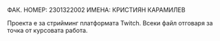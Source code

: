 ФАК. НОМЕР: 2301322002 
ИМЕНА: КРИСТИЯН КАРАМИЛЕВ

Проекта е за стрийминг платформата Twitch.
Всеки файл отговаря за точка от курсовата работа. 
